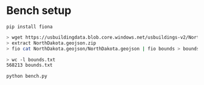 # Bench setup

`pip install fiona`

```bash
> wget https://usbuildingdata.blob.core.windows.net/usbuildings-v2/NorthDakota.geojson.zip
> extract NorthDakota.geojson.zip
> fio cat NorthDakota.geojson/NorthDakota.geojson | fio bounds > bounds.txt
```

```bash
> wc -l bounds.txt
568213 bounds.txt
```

```bash
python bench.py
```
